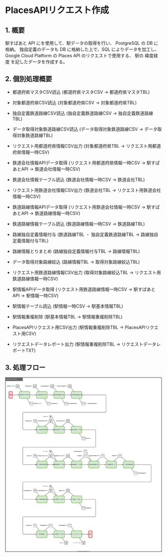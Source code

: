 # PlacesAPIリクエスト作成

## 1. 概要
駅すぱあと API にを使用して、駅データの取得を行い、
PostgreSQL の DB に格納。
独自定義のデータも DB に格納した上で、SQL によりデータを加工し、
Google Cloud Platform の Places API のリクエストで使用する、
駅の 緯度経度 を記したデータを作成する。

## 2. 個別処理概要
- 都道府県マスタCSV読込 (都道府県マスタCSV → 都道府県マスタTBL)
- 対象都道府県CSV読込 (対象都道府県CSV → 対象都道府県TBL)
- 独自定義鉄道路線CSV読込 (独自定義鉄道路線CSV → 独自定義鉄道路線TBL)
- データ取得対象鉄道路線CSV読込 (データ取得対象鉄道路線CSV → データ取得対象鉄道路線TBL)

- リクエスト用都道府県情報CSV出力 (対象都道府県TBL → リクエスト用都道府県情報一時CSV)
- 鉄道会社情報APIデータ取得 (リクエスト用都道府県情報一時CSV → 駅すぱあとAPI → 鉄道会社情報一時CSV)
- 鉄道会社情報テーブル読込 (鉄道会社情報一時CSV → 鉄道会社TBL)

- リクエスト用鉄道会社情報CSV出力 (鉄道会社TBL → リクエスト用鉄道会社情報一時CSV)
- 鉄道路線情報APIデータ取得 (リクエスト用鉄道会社情報一時CSV → 駅すぱあとAPI → 鉄道路線情報一時CSV)
- 鉄道路線情報テーブル読込 (鉄道路線情報一時CSV → 鉄道路線TBL)
- 路線独自定義情報付与 (鉄道路線TBL ・ 独自定義鉄道路線TBL → 路線独自定義情報付与TBL)
- 路線情報とりまとめ (路線独自定義情報付与TBL → 路線情報TBL)
- データ取得対象路線絞込 (路線情報TBL → 取得対象路線絞込TBL)

- リクエスト用鉄道路線情報CSV出力 (取得対象路線絞込TBL → リクエスト用鉄道路線情報一時CSV)
- 駅情報APIデータ取得 (リクエスト用鉄道路線情報一時CSV → 駅すぱあとAPI → 駅情報一時CSV)
- 駅情報テーブル読込 (駅情報一時CSV → 駅基本情報TBL)

- 駅情報重複削除 (駅基本情報TBL → 駅情報重複削除TBL)
- PlacesAPIリクエスト用CSV出力 (駅情報重複削除TBL → PlacesAPIリクエスト用CSV)
- リクエストデータレポート出力 (駅情報重複削除TBL → リクエストデータレポートTXT)


## 3. 処理フロー

![](01510201_PlacesAPIリクエスト作成_処理フロー図.drawio.svg)

